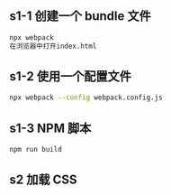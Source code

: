 ## s1-1 创建一个 bundle 文件

```bash
npx webpack
在浏览器中打开index.html
```

## s1-2 使用一个配置文件

```bash
npx webpack --config webpack.config.js
```

## s1-3 NPM 脚本

```bash
npm run build
```

## s2 加载 CSS
